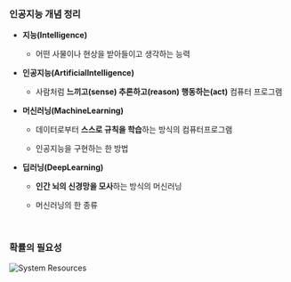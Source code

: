 ### 인공지능 개념 정리 

- **지능(Intelligence)** 

    - 어떤 사물이나 현상을 받아들이고 생각하는 능력
    
- **인공지능(ArtificialIntelligence)**

    - 사람처럼 **느끼고(sense) 추론하고(reason) 행동하는(act)** 컴퓨터 프로그램

- **머신러닝(MachineLearning)**

    - 데이터로부터 **스스로 규칙을 학습**하는 방식의 컴퓨터프로그램

    - 인공지능을 구현하는 한 방법

- **딥러닝(DeepLearning)**

    - **인간 뇌의 신경망을 모사**하는 방식의 머신러닝
    
    - 머신러닝의 한 종류

<br/>

### 확률의 필요성 

![System Resources](../../images/Probability%Theory%20for%20Al%20images/객체인지_예시.png)

